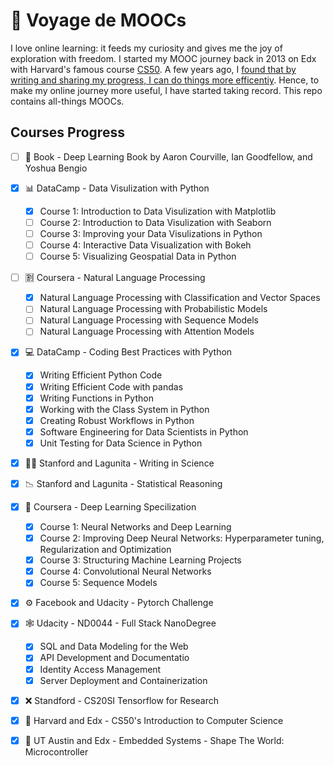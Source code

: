 # 📖 Voyage de MOOCs
I love online learning: it feeds my curiosity and gives me the joy of exploration with freedom. I started my MOOC journey back in 2013 on Edx with Harvard's famous course [CS50](https://cs50.harvard.edu/). A few years ago, I [found that by writing and sharing my progress, I can do things more efficentiy](http://awaisrauf.github.io/deepCuriosity/AI-RoadMap). Hence, to make my online journey more useful, I have started taking record. This repo contains all-things MOOCs. 

## Courses Progress
- [ ] 📕 Book - Deep Learning Book by Aaron Courville, Ian Goodfellow, and Yoshua Bengio
- [x] 📊 DataCamp - Data Visulization with Python
  - [x] Course 1: Introduction to Data Visulization with Matplotlib
  - [ ] Course 2: Introduction to Data Visulization with Seaborn
  - [ ] Course 3: Improving your Data Visulizations in Python
  - [ ] Course 4: Interactive Data Visualization with Bokeh
  - [ ] Course 5: Visualizing Geospatial Data in Python
- [ ] 🈹 Coursera - Natural Language Processing
  - [x] Natural Language Processing with Classification and Vector Spaces
  - [ ] Natural Language Processing with Probabilistic Models
  - [ ] Natural Language Processing with Sequence Models
  - [ ] Natural Language Processing with Attention Models
- [x] 💻 DataCamp - Coding Best Practices with Python
  - [x] Writing Efficient Python Code
  - [x] Writing Efficient Code with pandas
  - [x] Writing Functions in Python
  - [x] Working with the Class System in Python
  - [x] Creating Robust Workflows in Python
  - [x] Software Engineering for Data Scientists in Python
  - [x] Unit Testing for Data Science in Python
- [x] ✍🏼 Stanford and Lagunita - Writing in Science
- [x] 📉 Stanford and Lagunita - Statistical Reasoning
- [x] 🤖 Coursera - Deep Learning Specilization
   - [x] Course 1: Neural Networks and Deep Learning
   - [x] Course 2: Improving Deep Neural Networks: Hyperparameter tuning, Regularization and Optimization
   - [x] Course 3: Structuring Machine Learning Projects
   - [x] Course 4: Convolutional Neural Networks
   - [x] Course 5: Sequence Models
- [x] ⚙️ Facebook and Udacity - Pytorch Challenge
- [x] 🕸️ Udacity - ND0044 - Full Stack NanoDegree
  - [x] SQL and Data Modeling for the Web
  - [x] API Development and Documentatio
  - [x] Identity Access Management
  - [x] Server Deployment and Containerization
- [x] ❌ Standford - CS20SI Tensorflow for Research
- [x] 🏧 Harvard and Edx - CS50's Introduction to Computer Science
- [x] 🔘 UT Austin and Edx - Embedded Systems - Shape The World: Microcontroller

